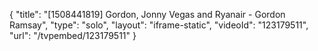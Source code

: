 {
    "title": "[1508441819] Gordon, Jonny Vegas and Ryanair - Gordon Ramsay",
    "type": "solo",
    "layout": "iframe-static",
    "videoId": "123179511",
    "url": "\/tvpembed\/123179511"
}
